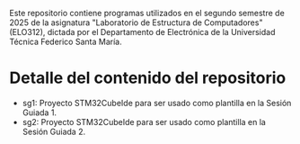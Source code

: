 Este repositorio contiene programas utilizados en el segundo semestre de 2025 de la asignatura "Laboratorio de Estructura de Computadores" (ELO312), dictada por el Departamento de Electrónica de la Universidad Técnica Federico Santa María.

Detalle del contenido del repositorio
=====================================

* sg1: Proyecto STM32CubeIde para ser usado como plantilla en la Sesión Guiada 1.
* sg2: Proyecto STM32CubeIde para ser usado como plantilla en la Sesión Guiada 2.
